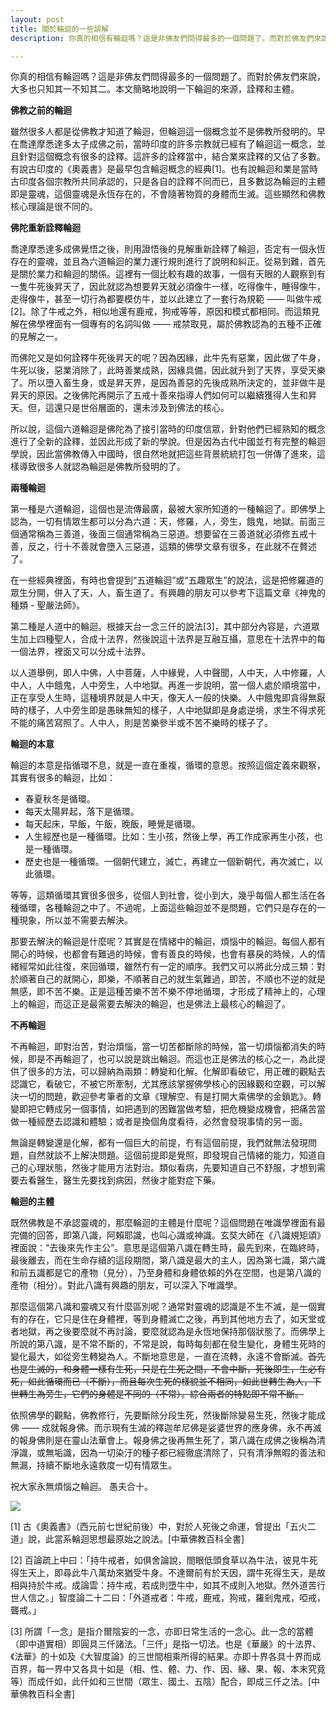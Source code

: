 ```yaml
---
layout: post
title: 關於輪迴的一些誤解 
description: 你真的相信有輪迴嗎？這是非佛友們問得最多的一個問題了。而對於佛友們來說，大多也只知其一不知其二。本文簡略地說明一下輪迴的來源，詮釋和主體。

---
```


你真的相信有輪迴嗎？這是非佛友們問得最多的一個問題了。而對於佛友們來說，大多也只知其一不知其二。本文簡略地說明一下輪迴的來源，詮釋和主體。

**佛教之前的輪迴**

雖然很多人都是從佛教才知道了輪迴，但輪迴這一個概念並不是佛教所發明的。早在喬達摩悉達多太子成佛之前，當時印度的許多宗教就已經有了輪迴這一概念，並且針對這個概念有很多的詮釋。這許多的詮釋當中，結合業來詮釋的又佔了多數。有說古印度的《奧義書》是最早包含輪迴概念的經典[1]。也有說輪迴和業是當時古印度各個宗教所共同承認的，只是各自的詮釋不同而已，且多數認為輪迴的主體即是靈魂，這個靈魂是永恆存在的，不會隨著物質的身體而生滅。這些顯然和佛教核心理論是很不同的。

**佛陀重新詮釋輪迴**

喬達摩悉達多成佛覺悟之後，則用證悟後的見解重新詮釋了輪迴，否定有一個永恆存在的靈魂，並且為六道輪迴的業力運行規則進行了說明和糾正。從易到難，首先是關於業力和輪迴的關係。這裡有一個比較有趣的故事，一個有天眼的人觀察到有一隻牛死後昇天了，因此就認為想要昇天就必須像牛一樣，吃得像牛，睡得像牛，走得像牛，甚至一切行為都要模仿牛，並以此建立了一套行為規範 —— 叫做牛戒[2]。除了牛戒之外，相似地還有鹿戒，狗戒等等，原因和模式都相同。而這類見解在佛學裡面有一個專有的名詞叫做 —— 戒禁取見，屬於佛教認為的五種不正確的見解之一。

而佛陀又是如何詮釋牛死後昇天的呢？因為因緣，此牛先有惡業，因此做了牛身，牛死以後，惡業消除了，此時善業成熟，因緣具備，因此就升到了天界，享受天樂了。所以墮入畜生身，或是昇天界，是因為善惡的先後成熟所決定的，並非做牛是昇天的原因。之後佛陀再開示了五戒十善來指導人們如何可以繼續獲得人生和昇天。但，這還只是世俗層面的，還未涉及到佛法的核心。

所以說，這個六道輪迴是佛陀為了接引當時的印度信眾，針對他們已經熟知的概念進行了全新的詮釋，並因此形成了新的學說。但是因為古代中國並冇有完整的輪迴學說，因此當佛教傳入中國時，很自然地就把這些背景統統打包一併傳了進來，這樣導致很多人就認為輪迴是佛教所發明的了。

**兩種輪迴**

第一種是六道輪迴，這個也是流傳最廣，最被大家所知道的一種輪迴了。即佛學上認為，一切有情眾生都可以分為六道：天，修羅，人，旁生，餓鬼，地獄。前面三個通常稱為三善道，後面三個通常稱為三惡道。想要留在三善道就必須修五戒十善，反之，行十不善就會墮入三惡道，這類的佛學文章有很多，在此就不在贅述了。

在一些經典裡面，有時也會提到“五道輪迴”或“五趣眾生”的說法，這是把修羅道的眾生分開，併入了天，人，畜生道了。有興趣的朋友可以參考下這篇文章《神鬼的種類 - 聖嚴法師》。

第二種是人道中的輪迴。根據天台一念三仟的說法[3]，其中部分內容是，六道眾生加上四種聖人，合成十法界，然後說這十法界是互融互攝，意思在十法界中的每一個法界，裡面又可以分成十法界。

以人道舉例，即人中佛，人中菩薩，人中緣覺，人中聲聞，人中天，人中修羅，人中人，人中餓鬼，人中旁生，人中地獄。再進一步說明，當一個人處於順境當中，正在享受人生時，這種境界就是人中天，像天人一般的快樂。人中餓鬼即貪得無厭時的樣子，人中旁生即是愚昧無知的樣子，人中地獄即是身處逆境，求生不得求死不能的痛苦寫照了。人中人，則是苦樂參半或不苦不樂時的樣子了。

**輪迴的本意**

輪迴的本意是指循環不息，就是一直在重複，循環的意思。按照這個定義來觀察，其實有很多的輪迴，比如：
* 春夏秋冬是循環。
* 每天太陽昇起，落下是循環。
* 每天起床，早飯，午飯，晚飯，睡覺是循環。
* 人生經歷也是一種循環。比如：生小孩，然後上學，再工作成家再生小孩，也是一種循環。
* 歷史也是一種循環。一個朝代建立，滅亡，再建立一個新朝代，再次滅亡，以此循環。

等等，這類循環其實很多很多，從個人到社會，從小到大，幾乎每個人都生活在各種循環，各種輪迴之中了。不過呢，上面這些輪迴並不是問題，它們只是存在的一種現象，所以並不需要去解決。

那要去解決的輪迴是什麼呢？其實是在情緒中的輪迴，煩惱中的輪迴。每個人都有開心的時候，也都會有難過的時候，會有善良的時候，也會有暴戾的時候，人的情緒經常如此往復，來回循環，雖然冇有一定的順序。我們又可以將此分成三類：對於順著自己的就開心，即樂，不順著自己的就生氣難過，即苦，不順也不逆的就是無感，即不苦不樂。正是這種苦樂不苦不樂不停地循環，才形成了精神上的，心理上的輪迴，而這正是最需要去解決的輪迴，也是佛法上最核心的輪迴了。

**不再輪迴**

不再輪迴，即對治苦，對治煩惱，當一切苦都斷除的時候，當一切煩惱都消失的時候，即是不再輪迴了，也可以說是跳出輪迴。而這也正是佛法的核心之一，為此提供了很多的方法，可以歸納為兩類：轉變和化解。化解即看破它，用正確的觀點去認識它，看破它，不被它所牽制，尤其應該掌握佛學核心的因緣觀和空觀，可以解決一切的問題，歡迎參考筆者的文章《理解空、有是打開大乘佛學的金鎖匙》。轉變即把它轉成另一個事情，如把遇到的困難當做考驗，把危機變成機會，把痛苦當做一種經歷去認識和體驗；或者是換個角度看待，必然會發現事情的另一面。

無論是轉變還是化解，都有一個巨大的前提，冇有這個前提，我們就無法發現問題，自然就談不上解決問題。這個前提即是覺照，即發現自己情緒的能力，知道自己的心理狀態，然後才能用方法對治。類似看病，先要知道自己不舒服，才想到需要去看醫生，醫生先要找到病因，然後才能對症下藥。

**輪迴的主體**

既然佛教是不承認靈魂的，那麼輪迴的主體是什麼呢？這個問題在唯識學裡面有最完備的回答，即第八識，阿賴耶識，也叫心識或神識。玄奘大師在《八識規矩頌》裡面說：“去後來先作主公”。意思是這個第八識在轉生時，最先到來，在臨終時，最後離去，而在生命存續的這段期間，第八識是最大的主人，因為第七識，第六識和前五識都是它的產物（見分），乃至身體和身體依賴的外在空間，也是第八識的產物（相分）。對此八識有興趣的朋友，可以深入下唯識學。

那麼這個第八識和靈魂又有什麼區別呢？通常對靈魂的認識是不生不滅，是一個實有的存在，它只是住在身體裡，等到身體滅亡之後，再到其他地方去了，如天堂或者地獄，再之後要麼就不再討論，要麼就認為是永恆地保持那個狀態了。而佛學上所說的第八識，是不常不斷的，不常是說，每時每刻都在發生變化，身體生死時的變化最大，如從旁生轉變為人。不斷地意思是，一直在流轉，永遠不會斷滅。~~首先也是生滅的，和身體一樣有生死，只是在生死之間，不會中斷，死後即生，生必有死，如此循環而已（不斷），而且每次生死的樣貌並不相同，如此世轉生為人，下世轉生為旁生，它們的身體是不同的（不常）。綜合兩者的特點即不常不斷。~~

依照佛學的觀點，佛教修行，先要斷除分段生死，然後斷除變易生死，然後才能成佛 —— 成就報身佛。而示現有生滅的釋迦牟尼佛是娑婆世界的應身佛，永不再滅的報身佛則是在靈山法華會上。報身佛之後再無生死了，第八識在成佛之後稱為清淨識，或無垢識，因為一切染汙的種子都已經徹底清除了，只有清淨無暇的善法和無漏，持續不斷地永遠救度一切有情眾生。

祝大家永無煩惱之輪迴。
愚夫合十。

![](../images/2022-05-14-16-08-55.png)

[1] 古《奧義書》（西元前七世紀前後）中，對於人死後之命運，曾提出「五火二道」說，此當系輪迴思想最原始之說法。[中華佛教百科全書]

[2] 百論疏上中曰：「持牛戒者，如俱舍論說，閤眼低頭食草以為牛法，彼見牛死得生天上，即尋此牛八萬劫來猶受牛身。不達爾前有於天因，謂牛死得生天，是故相與持於牛戒。成論雲：持牛戒，若成則墮牛中，如其不成則入地獄。然外道苦行世人信之。」智度論二十二曰：「外道戒者：牛戒，鹿戒，狗戒，羅剎鬼戒，啞戒，聾戒。」

[3] 所謂「一念」是指介爾陰妄的一念，亦即日常生活的一念心。此一念的當體（即中道實相）即圓具三仟諸法。「三仟」是指一切法。也是《華嚴》的十法界、《法華》的十如及《大智度論》的三世間相乘所得的結果。亦即十界各具十界而成百界，每一界中又各具十如是（相、性、體、力、作、因、緣、果、報、本末究竟等）而成仟如，此仟如和三世間（眾生、國土、五陰）配合，即成三仟之法。[中華佛教百科全書]

